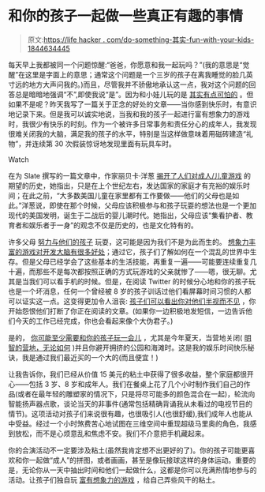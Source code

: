 # 和你的孩子一起做一些真正有趣的事情

> 原文:[https://life hacker . com/do-something-其实-fun-with-your-kids-1844634445](https://lifehacker.com/do-something-actually-fun-with-your-kids-1844634445)

每天早上我都被同一个问题惊醒:“爸爸，你愿意和我一起玩吗？”(我的意思是“觉醒”在这里是字面上的意思；通常这个问题是一个三岁的孩子在离我睡觉的脸几英寸远的地方大声问我的。)而且，尽管我并不骄傲地承认这一点，我对这个问题的回答总是暗暗地强调“不”,即使我说“是”。因为和小娃儿玩的是 [其实有点可怕的](https://www.todaysparent.com/kids/confession-i-hate-playing-with-my-kid/) 。但如果不是呢？昨天我写了一篇关于正念的好处的文章——当你感到快乐时，有意识地记录下来。但是我可以诚实地说，当我和我的孩子一起进行富有想象力的游戏时，我很少有快乐的时刻。作为一个被许多日常事务和责任分心的成年人，我发现很难关闭我的大脑，满足我的孩子的水平，特别是当这样做意味着用磁砖建造“礼物”，并连续第 30 次假装惊讶地发现里面有玩具车时。

Watch

在为 Slate 撰写的一篇文章中，作家丽贝卡·洋葱 [揭开了人们对成人/儿童游戏](https://slate.com/human-interest/2019/03/parent-child-pretend-play-expectations.html) 的期望的历史，她指出，只是在上个世纪左右，发达国家的家庭才有充裕的娱乐时间；在此之前，“大多数美国儿童在家里都有工作要做——他们的父母也是如此。”洋葱说，即使在那个时候，父母应该积极参与和孩子玩耍的想法也是一个更加现代的美国发明，诞生于二战后的婴儿潮时代。她指出，父母应该“集看护者、教育者和娱乐者于一身”的观念不仅是历史的，也是文化特有的。

许多父母 [努力与他们的孩子](https://www.creativehealthyfamily.com/how-much-do-we-need-to-play-with-our-kids/) 玩耍，这可能是因为我们不是为此而生的。 [想象力丰富的游戏对开发大脑有很多好处](https://www.heysigmund.com/why-play-is-so-important-for-children/)；通过它，孩子们了解如何在一个混乱的世界中生存。但是父母已经学会了这些基本的生活技能，再重复一遍——可能要连续重复几十遍，而那些不是每次都按照正确的方式玩游戏的父亲就惨了——嗯，很无聊。尤其是当我们可以看手机的时候。但是，在阅读 Twitter 的时候分心地和你的孩子玩也是一个坏消息，任何一个曾经被 8 岁的孩子训话过他们看屏幕时间习惯的人都可以证实这一点。这变得更加令人沮丧: [孩子们可以看出你对他们半视而不见](https://www.todaysparent.com/family/parenting/yes-your-smartphone-habit-is-affecting-your-kid-heres-how/) ，你开始怨恨他们打断了你正在阅读的文章。(如果你一边积极地发短信，一边告诉他们今天的工作已经完成，你也会看起来像个大伪君子。)

是的， [你可能至少需要和你的孩子玩一会儿](https://eric.ed.gov/?id=ED371844#:~:text=Research%20indicates%20that%20active%20adult%20involvement%20in%20children%27s,have%20a%20beneficial%20impact%20on%20children%27s%20cognitive%20growth.) ，尤其是今年夏天，当营地关闭( [明智的营地，无论如何](https://www.webmd.com/lung/news/20200731/kids-efficient-transmitters-as-covid-19-raced-through-a-georgia-summer-camp) )并且你避开拥挤的公园和海滩时。这是我的娱乐时间快乐秘诀，我是通过我们最近买的一个大的(而且便宜！)  

让我告诉你，我们已经从价值 15 美元的粘土中获得了很多收益，整个家庭都很开心——包括 3 岁、8 岁和成年人。我们在餐桌上花了几个小时制作我们自己的作品(或者在最年轻的雕塑家的情况下，只是将尽可能多的颜色混合在一起)，轮流向智能扬声器点歌，谈论当天的非事件(通常包括精确背诵我从未看过的电视节目的情节)。这项活动对孩子们来说很有趣，也很吸引人(也很舒缓),我们成年人也能从中受益。经过一个小时煞费苦心地试图在三维空间中重现超级马里奥的角色，我感到放松，而不是心烦意乱和焦虑不安。我们不介意把手机藏起来。

你的合演活动不一定要涉及粘土(虽然我肯定想不出更好的了)。你的孩子可能更喜欢和你一起做“成人”的拼图，或者画画，甚至是像玩接球这样的身体运动。重要的是，无论你从一天中抽出时间和他们一起做什么，这都是你可以充满热情地参与的活动。让孩子们独自玩 [富有想象力的游戏](https://www.sheknows.com/parenting/articles/1114251/how-to-get-your-child-to-play-independently/) ，给自己弄些风干的粘土。